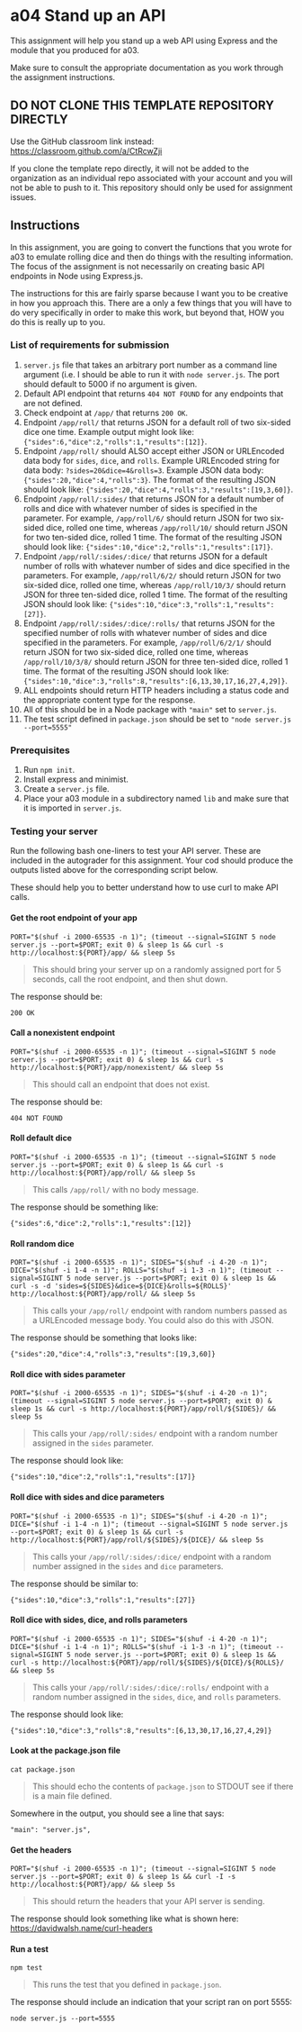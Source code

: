 # a04 Stand up an API

This assignment will help you stand up a web API using Express and the module that you produced for a03.

Make sure to consult the appropriate documentation as you work through the assignment instructions.

## DO NOT CLONE THIS TEMPLATE REPOSITORY DIRECTLY

Use the GitHub classroom link instead: https://classroom.github.com/a/CtRcwZji

If you clone the template repo directly, it will not be added to the organization as an individual repo associated with your account and you will not be able to push to it. This repository should only be used for assignment issues.

## Instructions

In this assignment, you are going to convert the functions that you wrote for a03 to emulate rolling dice and then do things with the resulting information.
The focus of the assignment is not necessarily on creating basic API endpoints in Node using Express.js.

The instructions for this are fairly sparse because I want you to be creative in how you approach this.
There are a only a few things that you will have to do very specifically in order to make this work, but beyond that, HOW you do this is really up to you. 

### List of requirements for submission

1. `server.js` file that takes an arbitrary port number as a command line argument (i.e. I should be able to run it with `node server.js`. The port should default to 5000 if no argument is given.
2. Default API endpoint that returns `404 NOT FOUND` for any endpoints that are not defined.
3. Check endpoint at `/app/` that returns `200 OK`.
4. Endpoint `/app/roll/` that returns JSON for a default roll of two six-sided dice one time. Example output might look like: `{"sides":6,"dice":2,"rolls":1,"results":[12]}`.
5. Endpoint `/app/roll/` should ALSO accept either JSON or URLEncoded data body for `sides`, `dice`, and `rolls`. Example URLEncoded string for data body: `?sides=20&dice=4&rolls=3`. Example JSON data body: `{"sides":20,"dice":4,"rolls":3}`. The format of the resulting JSON should look like: `{"sides":20,"dice":4,"rolls":3,"results":[19,3,60]}`.
6. Endpoint `/app/roll/:sides/` that returns JSON for a default number of rolls and dice with whatever number of sides is specified in the parameter. For example, `/app/roll/6/` should return JSON for two six-sided dice, rolled one time, whereas `/app/roll/10/` should return JSON for two ten-sided dice, rolled 1 time. The format of the resulting JSON should look like: `{"sides":10,"dice":2,"rolls":1,"results":[17]}`.
6. Endpoint `/app/roll/:sides/:dice/` that returns JSON for a default number of rolls with whatever number of sides and dice specified in the parameters. For example, `/app/roll/6/2/` should return JSON for two six-sided dice, rolled one time, whereas `/app/roll/10/3/` should return JSON for three ten-sided dice, rolled 1 time. The format of the resulting JSON should look like: `{"sides":10,"dice":3,"rolls":1,"results":[27]}`.
7. Endpoint `/app/roll/:sides/:dice/:rolls/` that returns JSON for the specified number of rolls with whatever number of sides and dice specified in the parameters. For example, `/app/roll/6/2/1/` should return JSON for two six-sided dice, rolled one time, whereas `/app/roll/10/3/8/` should return JSON for three ten-sided dice, rolled 1 time. The format of the resulting JSON should look like: `{"sides":10,"dice":3,"rolls":8,"results":[6,13,30,17,16,27,4,29]}`.
8. ALL endpoints should return HTTP headers including a status code and the appropriate content type for the response.
9. All of this should be in a Node package with `"main"` set to `server.js`.
10. The test script defined in `package.json` should be set to `"node server.js --port=5555"`

### Prerequisites

1. Run `npm init`.
2. Install express and minimist.
3. Create a `server.js` file.
4. Place your a03 module in a subdirectory named `lib` and make sure that it is imported in `server.js`.

### Testing your server

Run the following bash one-liners to test your API server. These are included in the autograder for this assignment. Your cod should produce the outputs listed above for the corresponding script below.

These should help you to better understand how to use curl to make API calls.

#### Get the root endpoint of your app

```
PORT="$(shuf -i 2000-65535 -n 1)"; (timeout --signal=SIGINT 5 node server.js --port=$PORT; exit 0) & sleep 1s && curl -s http://localhost:${PORT}/app/ && sleep 5s
```

> This should bring your server up on a randomly assigned port for 5 seconds, call the root endpoint, and then shut down.

The response should be:

```
200 OK
```

#### Call a nonexistent endpoint

```
PORT="$(shuf -i 2000-65535 -n 1)"; (timeout --signal=SIGINT 5 node server.js --port=$PORT; exit 0) & sleep 1s && curl -s http://localhost:${PORT}/app/nonexistent/ && sleep 5s
```

> This should call an endpoint that does not exist. 

The response should be:

```
404 NOT FOUND
```

#### Roll default dice 

```
PORT="$(shuf -i 2000-65535 -n 1)"; (timeout --signal=SIGINT 5 node server.js --port=$PORT; exit 0) & sleep 1s && curl -s http://localhost:${PORT}/app/roll/ && sleep 5s
```

> This calls `/app/roll/` with no body message. 

The response should be something like:

```
{"sides":6,"dice":2,"rolls":1,"results":[12]}
```

#### Roll random dice

```
PORT="$(shuf -i 2000-65535 -n 1)"; SIDES="$(shuf -i 4-20 -n 1)"; DICE="$(shuf -i 1-4 -n 1)"; ROLLS="$(shuf -i 1-3 -n 1)"; (timeout --signal=SIGINT 5 node server.js --port=$PORT; exit 0) & sleep 1s && curl -s -d 'sides=${SIDES}&dice=${DICE}&rolls=${ROLLS}' http://localhost:${PORT}/app/roll/ && sleep 5s
```

> This calls your `/app/roll/` endpoint with random numbers passed as a URLEncoded message body. You could also do this with JSON.

The response should be something that looks like:

```
{"sides":20,"dice":4,"rolls":3,"results":[19,3,60]}
``` 

#### Roll dice with sides parameter

```
PORT="$(shuf -i 2000-65535 -n 1)"; SIDES="$(shuf -i 4-20 -n 1)"; (timeout --signal=SIGINT 5 node server.js --port=$PORT; exit 0) & sleep 1s && curl -s http://localhost:${PORT}/app/roll/${SIDES}/ && sleep 5s
```

> This calls your `/app/roll/:sides/` endpoint with a random number assigned in the `sides` parameter. 

The response should look like:

```
{"sides":10,"dice":2,"rolls":1,"results":[17]}
```

#### Roll dice with sides and dice parameters

```
PORT="$(shuf -i 2000-65535 -n 1)"; SIDES="$(shuf -i 4-20 -n 1)"; DICE="$(shuf -i 1-4 -n 1)"; (timeout --signal=SIGINT 5 node server.js --port=$PORT; exit 0) & sleep 1s && curl -s http://localhost:${PORT}/app/roll/${SIDES}/${DICE}/ && sleep 5s
```

> This calls your `/app/roll/:sides/:dice/` endpoint with a random number assigned in the `sides` and `dice` parameters.

The response should be similar to:

```
{"sides":10,"dice":3,"rolls":1,"results":[27]}
```

#### Roll dice with sides, dice, and rolls parameters

```
PORT="$(shuf -i 2000-65535 -n 1)"; SIDES="$(shuf -i 4-20 -n 1)"; DICE="$(shuf -i 1-4 -n 1)"; ROLLS="$(shuf -i 1-3 -n 1)"; (timeout --signal=SIGINT 5 node server.js --port=$PORT; exit 0) & sleep 1s && curl -s http://localhost:${PORT}/app/roll/${SIDES}/${DICE}/${ROLLS}/ && sleep 5s
```

> This calls your `/app/roll/:sides/:dice/:rolls/` endpoint with a random number assigned in the `sides`, `dice`, and `rolls` parameters.

The response should look like:

```
{"sides":10,"dice":3,"rolls":8,"results":[6,13,30,17,16,27,4,29]}
```

#### Look at the package.json file

```
cat package.json
```

> This should echo the contents of `package.json` to STDOUT see if there is a main file defined.

Somewhere in the output, you should see a line that says:

```
"main": "server.js",
```

#### Get the headers

```
PORT="$(shuf -i 2000-65535 -n 1)"; (timeout --signal=SIGINT 5 node server.js --port=$PORT; exit 0) & sleep 1s && curl -I -s http://localhost:${PORT}/app/ && sleep 5s
```

> This should return the headers that your API server is sending.

The response should look something like what is shown here: https://davidwalsh.name/curl-headers



#### Run a test

```
npm test
```

> This runs the test that you defined in `package.json`. 

The response should include an indication that your script ran on port 5555:

```
node server.js --port=5555
```
